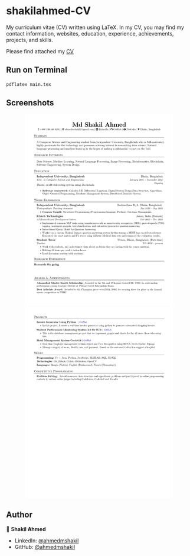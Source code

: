# shakilahmed-CV

My curriculum vitae (CV) written using LaTeX. In my CV, you may find my contact information, websites, education, experience, achievements, projects, and skills.

Please find attached my [CV](https://drive.google.com/file/d/1QrqXmozd-MRxP11tY_na72kknE52WLAg/view?usp=sharing)


## Run on Terminal

```sh
pdflatex main.tex
```


## Screenshots

<p align="center">
    <img alt="Screenshot" src="/image/Shakil_Ahmed_CV_page-0001.jpg" width="400">
    <img alt="Screenshot" src="/image/Shakil_Ahmed_CV_page-0002.jpg" width="400">
</p>


## Author

👤 **Shakil Ahmed**

* LinkedIn: [@ahmedmshakil](https://www.linkedin.com/in/ahmedmshakil/)
* GitHub: [@ahmedmshakil](https://github.com/ahmedmshakil)


